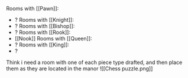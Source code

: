 Rooms with [[Pawn]]:
- ?
Rooms with [[Knight]]:
- ?
Rooms with [[Bishop]]:
- ?
Rooms with [[Rook]]:
- [[Nook]]
Rooms with [[Queen]]:
- ?
Rooms with [[King]]:
- ?

Think i need a room with one of each piece type drafted, and then place them as they are located in the manor
![[Chess puzzle.png]]
